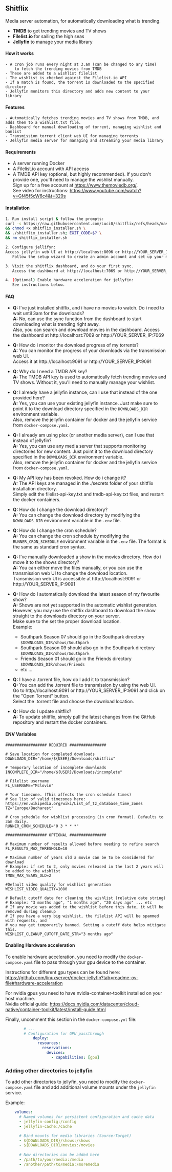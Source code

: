 ## Shitflix

Media server automation, for automatically downloading what is trending.
 - **TMDB** to get trending movies and TV shows
 - **Filelist.io** for sailing the high seas
 - **Jellyfin** to manage your media library

#### How it works 
    - A cron job runs every night at 3.am (can be changed to any time)
        to fetch the trending movies from TMDB
    - These are added to a wishlist filelist
    - The wishlist is checked against the Filelist.io API
    - If a match is found, the torrent is downloaded to the specified directory
    - Jellyfin monitors this directory and adds new content to your library

#### Features
    - Automatically fetches trending movies and TV shows from TMDB, and adds them to a wishlist.txt file.
    - Dashboard for manual downloading of torrent, managing wishlist and banlist
    - Transmission torrent client web UI for managing torrents
    - Jellyfin media server for managing and streaming your media library

#### Requirements
 - A server running Docker
 - A Filelist.io account with API access
 - A TMDB API key (optional, but highly recommended). If you don't provide one,
you'll need to manage the wishlist manually. <br> 
Sign up for a free account at https://www.themoviedb.org/. <br>
See video for instructions: https://www.youtube.com/watch?v=Gf45f5cW6c4&t=329s

#### Installation
 ```bash
 1. Run install script & follow the prompts:
 curl -s https://raw.githubusercontent.com/Luci0/shitflix/refs/heads/master/install.sh -o ./shitflix_installer.sh \
 && chmod +x shitflix_installer.sh \
 && ./shitflix_installer.sh; EXIT_CODE=$? \
 && rm shitflix_installer.sh 
 
 2. Configure jellifyn:
 Access jellyfin web UI at http://localhost:8096 or http://YOUR_SERVER_IP:8096
    Follow the setup wizard to create an admin account and set up your media libraries.

 3. Visit the shitflix dashboard, and do your first sync.
    Access the dashboard at http://localhost:7069 or http://YOUR_SERVER_IP:7069
 
 4. (Optional) Enable hardware acceleration for jellyfin:
    See instructions below.
 
 ```

#### FAQ
 - **Q:** I've just installed shitflix, and i have no movies to watch. Do i need to wait until 3am for the downloads? <br>
   **A:** No, can use the sync function from the dashboard to start downloading what is trending right away.<br>
   Also, you can search and download movies in the dashboard. Access the dashboard at http://localhost:7069 or http://YOUR_SERVER_IP:7069


 - **Q:** How do i monitor the download progress of my torrents? <br>
   **A:** You can monitor the progress of your downloads via the transmission web UI.<br>
   Access it at http://localhost:9091 or http://YOUR_SERVER_IP:9091


 - **Q:** Why do I need a TMDB API key? <br>
   **A:** The TMDB API key is used to automatically fetch trending movies and TV shows.
   Without it, you'll need to manually manage your wishlist.
 
   
 - **Q:** I already have a jellyfin instance, can I use that instead of the one provided here? <br>
   **A:** Yes, you can use your existing jellyfin instance. Just make sure to point it to the
   download directory specified in the `DOWNLOADS_DIR` environment variable.<br>
   Also, remove the jellyfin container for docker and the jellyfin service from `docker-compose.yaml`.

   
 - **Q:** I already am using plex (or another media server), can I use that instead of jellyfin? <br>
   **A:** Yes, you can use any media server that supports monitoring directories for new content.
   Just point it to the download directory specified in the `DOWNLOADS_DIR` environment variable.<br>
   Also, remove the jellyfin container for docker and the jellyfin service from `docker-compose.yaml`.
 
   
 - **Q:** My API key has been revoked. How do i change it? <br>
   **A:** The API keys are managed in the ./secrets folder of your shitflix installation directory.<br>
   Simply edit the filelist-api-key.txt and tmdb-api-key.txt files, and restart the docker containers.

   
 - **Q:** How do I change the download directory? <br>
   **A:** You can change the download directory by modifying the `DOWNLOADS_DIR` environment variable
   in the `.env` file.

   
 - **Q:** How do I change the cron schedule? <br>
   **A:** You can change the cron schedule by modifying the `RUNNER_CRON_SCHEDULE` environment variable
   in the `.env` file. The format is the same as standard cron syntax.

   
 - **Q:** I've manually downloaded a show in the movies directory. How do i move it to the shows directory? <br>
   **A:** You can either move the files manually, or you can use the transmission web UI to change the download location.<br>
   Transmission web UI is accessible at http://localhost:9091 or http://YOUR_SERVER_IP:9091
 
   
 - **Q:** How do I automatically download the latest season of my favourite show?<br>
   **A:** Shows are not yet supported in the automatic wishlist generation.<br>
   However, you may use the shitflix dashboard to download the show straight to the downloads directory on your server.<br>
   Make sure to the set the proper download location. <br>
   Example:
   - Southpark Season 07 should go in the Southpark directory `$DOWNLOADS_DIR/shows/Southpark`
   - Southpark Season 09 should also go in the Southpark directory `$DOWNLOADS_DIR/shows/Southpark`
   - Friends Season 01 should go in the Friends directory `$DOWNLOADS_DIR/shows/Friends`
   - etc ... <br>


 - **Q:** I have a .torrent file, how do I add it to transmission?<br>
   **Q:** You can add the .torrent file to transmission by using the web UI.<br>
   Go to http://localhost:9091 or http://YOUR_SERVER_IP:9091 and click on the "Open Torrent" button.<br>
   Select the .torrent file and choose the download location.
 
   
 - **Q:** How do I update shitflix?<br>
   **A:** To update shitflix, simply pull the latest changes from the GitHub repository and restart the docker containers.
   
#### ENV Variables

```.dotenv
################## REQUIRED ################

# Save location for completed downloads
DOWNLOADS_DIR="/home/${USER}/Downloads/shitflix"

# Temporary location of incomplete downloads
INCOMPLETE_DIR="/home/${USER}/Downloads/incomplete"

# Filelist username
FL_USERNAME="Mclovin"

# Your timezone. (This affects the cron schedule times)
# See list of valid timezones here: https://en.wikipedia.org/wiki/List_of_tz_database_time_zones
TZ="Europe/Bucharest"

# Cron schedule for wishlist processing (in cron format). Defaults to 3am daily.
RUNNER_CRON_SCHEDULE="0 3 * * *"

################## OPTIONAL ################

# Maximum number of results allowed before needing to refine search
FL_RESULTS_MAX_THRESHOLD=10

# Maximum number of years old a movie can be to be considered for download
# Example: if set to 2, only movies released in the last 2 years will be added to the wishlist
TMDB_MAX_YEARS_OLD=2

#Default video quality for wishlist generation
WISHLIST_VIDEO_QUALITY=1080

# Default cutoff date for cleaning the wishlist (relative date string)
# Example: "3 months ago", "1 months ago", "20 days ago" ... etc
# If any movie was added to the wishlist before this date, it will be removed during cleanup
# If you have a very big wishlist, the filelist API will be spammed with requests, and
# you may get temporarily banned. Setting a cutoff date helps mitigate this.
WISHLIST_CLEANUP_CUTOFF_DATE_STR="3 months ago"
```

#### Enabling Hardware acceleration
To enable hardware acceleration, you need to modify the `docker-compose.yaml` file to pass through 
your gpu device to the container.

Instructions for different gpu types can be found here:
https://github.com/linuxserver/docker-jellyfin?tab=readme-ov-file#hardware-acceleration

For nvidia gpus you need to have nvidia-container-toolkit installed on your host machine. <br>
Nvidia official guide: https://docs.nvidia.com/datacenter/cloud-native/container-toolkit/latest/install-guide.html

Finally, uncomment this section in the `docker-compose.yml` file:
```yaml
        # ...
        # Configuration for GPU passthrough
            deploy:
              resources:
                reservations:
                  devices:
                    - capabilities: [gpu]
```
### Adding other directories to jellyfin
To add other directories to jellyfin, you need to modify the `docker-compose.yaml` file
and add additional volume mounts under the `jellyfin` service.

Example:
```yaml
    volumes:
      # Named volumes for persistent configuration and cache data
      - jellyfin-config:/config
      - jellyfin-cache:/cache

      # Bind mounts for media libraries (Source:Target)
      - ${DOWNLOADS_DIR}/shows:/shows
      - ${DOWNLOADS_DIR}/movies:/movies
      
      # New directories can be added here
      - /path/to/your/media:/media
      - /another/path/to/media:/moremedia
```